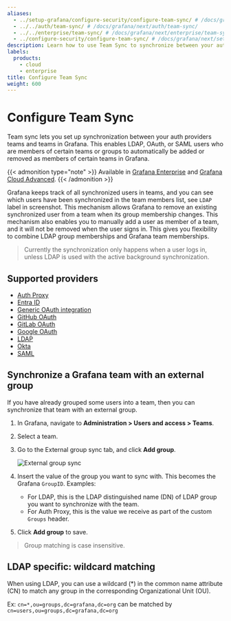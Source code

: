 ```yaml
---
aliases:
  - ../setup-grafana/configure-security/configure-team-sync/ # /docs/grafana/next/setup-grafana/setup-grafana/configure-security/configure-team-sync/
  - ../../auth/team-sync/ # /docs/grafana/next/auth/team-sync/
  - ../../enterprise/team-sync/ # /docs/grafana/next/enterprise/team-sync/
  - ../configure-security/configure-team-sync/ # /docs/grafana/next/setup-grafana/configure-security/configure-team-sync/
description: Learn how to use Team Sync to synchronize between your authentication provider teams and Grafana teams.
labels:
  products:
    - cloud
    - enterprise
title: Configure Team Sync
weight: 600
---
```


# Configure Team Sync

Team sync lets you set up synchronization between your auth providers teams and teams in Grafana. This enables LDAP, OAuth, or SAML users who are members of certain teams or groups to automatically be added or removed as members of certain teams in Grafana.

{{< admonition type="note" >}}
Available in [Grafana Enterprise](https://grafana.com/docs/grafana/<GRAFANA_VERSION>/introduction/grafana-enterprise/) and [Grafana Cloud Advanced](https://grafana.com/docs/grafana-cloud/).
{{< /admonition >}}

Grafana keeps track of all synchronized users in teams, and you can see which users have been synchronized in the team members list, see `LDAP` label in screenshot.
This mechanism allows Grafana to remove an existing synchronized user from a team when its group membership changes. This mechanism also enables you to manually add a user as member of a team, and it will not be removed when the user signs in. This gives you flexibility to combine LDAP group memberships and Grafana team memberships.

> Currently the synchronization only happens when a user logs in, unless LDAP is used with the active background synchronization.

<div class="clearfix"></div>

## Supported providers

- [Auth Proxy](https://grafana.com/docs/grafana/<GRAFANA_VERSION>/setup-grafana/configure-access/configure-authentication/auth-proxy/#team-sync)
- [Entra ID](https://grafana.com/docs/grafana/<GRAFANA_VERSION>/setup-grafana/configure-access/configure-authentication/azuread/#team-sync)
- [Generic OAuth integration](https://grafana.com/docs/grafana/<GRAFANA_VERSION>/setup-grafana/configure-access/configure-authentication/generic-oauth/#configure-team-synchronization)
- [GitHub OAuth](https://grafana.com/docs/grafana/<GRAFANA_VERSION>/setup-grafana/configure-access/configure-authentication/github/#configure-team-synchronization)
- [GitLab OAuth](https://grafana.com/docs/grafana/<GRAFANA_VERSION>/setup-grafana/configure-access/configure-authentication/gitlab/#configure-team-synchronization)
- [Google OAuth](https://grafana.com/docs/grafana/<GRAFANA_VERSION>/setup-grafana/configure-access/configure-authentication/google/#configure-team-synchronization)
- [LDAP](https://grafana.com/docs/grafana/<GRAFANA_VERSION>/setup-grafana/configure-access/configure-authentication/enhanced-ldap/)
- [Okta](https://grafana.com/docs/grafana/<GRAFANA_VERSION>/setup-grafana/configure-access/configure-authentication/okta/#configure-team-synchronization)
- [SAML](https://grafana.com/docs/grafana/<GRAFANA_VERSION>/setup-grafana/configure-access/configure-authentication/saml/)

## Synchronize a Grafana team with an external group

If you have already grouped some users into a team, then you can synchronize that team with an external group.

1. In Grafana, navigate to **Administration > Users and access > Teams**.
1. Select a team.
1. Go to the External group sync tab, and click **Add group**.

   ![External group sync](/static/img/docs/enterprise/team_add_external_group.png)

1. Insert the value of the group you want to sync with. This becomes the Grafana `GroupID`.
   Examples:
   - For LDAP, this is the LDAP distinguished name (DN) of LDAP group you want to synchronize with the team.
   - For Auth Proxy, this is the value we receive as part of the custom `Groups` header.

1. Click **Add group** to save.

> Group matching is case insensitive.

## LDAP specific: wildcard matching

When using LDAP, you can use a wildcard (\*) in the common name attribute (CN)
to match any group in the corresponding Organizational Unit (OU).

Ex: `cn=*,ou=groups,dc=grafana,dc=org` can be matched by `cn=users,ou=groups,dc=grafana,dc=org`
